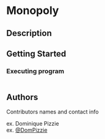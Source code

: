 # Monopoly

## Description

## Getting Started

### Executing program


```

```
## Authors

Contributors names and contact info

ex. Dominique Pizzie  
ex. [@DomPizzie](https://twitter.com/dompizzie)

